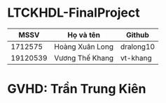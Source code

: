 # LTCKHDL-FinalProject

| MSSV     | Họ và tên       | Github    |
|----------|-----------------|-----------|
| 1712575  | Hoàng Xuân Long | dralong10 |
| 19120539 | Vương Thế Khang | vt-khang  |

GVHD: Trần Trung Kiên
========================================================
